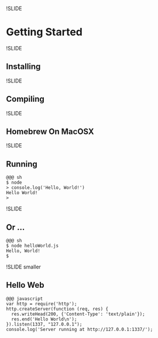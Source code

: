 !SLIDE
# Getting Started

!SLIDE
## Installing

!SLIDE
## Compiling

!SLIDE
## Homebrew On MacOSX

!SLIDE
## Running

    @@@ sh
    $ node
    > console.log('Hello, World!')
    Hello World!
    >

!SLIDE
## Or ...

    @@@ sh
    $ node helloWorld.js
    Hello, World!
    $

!SLIDE smaller
## Hello Web

    @@@ javascript
    var http = require('http');
    http.createServer(function (req, res) {
      res.writeHead(200, {'Content-Type': 'text/plain'});
      res.end('Hello World\n');
    }).listen(1337, "127.0.0.1");
    console.log('Server running at http://127.0.0.1:1337/');
